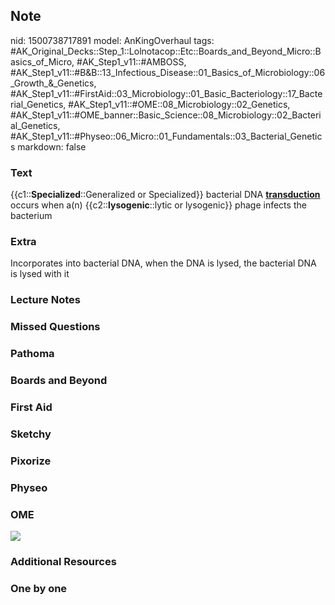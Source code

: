 ## Note
nid: 1500738717891
model: AnKingOverhaul
tags: #AK_Original_Decks::Step_1::Lolnotacop::Etc::Boards_and_Beyond_Micro::Basics_of_Micro, #AK_Step1_v11::#AMBOSS, #AK_Step1_v11::#B&B::13_Infectious_Disease::01_Basics_of_Microbiology::06_Growth_&_Genetics, #AK_Step1_v11::#FirstAid::03_Microbiology::01_Basic_Bacteriology::17_Bacterial_Genetics, #AK_Step1_v11::#OME::08_Microbiology::02_Genetics, #AK_Step1_v11::#OME_banner::Basic_Science::08_Microbiology::02_Bacterial_Genetics, #AK_Step1_v11::#Physeo::06_Micro::01_Fundamentals::03_Bacterial_Genetics
markdown: false

### Text
{{c1::<b>Specialized</b>::Generalized or Specialized}} bacterial
DNA <u style="font-weight: bold;">transduction</u> occurs when a(n)
{{c2::<b>lysogenic</b>::lytic or lysogenic}} phage infects the
bacterium

### Extra
Incorporates into bacterial DNA, when the DNA is lysed, the bacterial DNA is lysed with it

### Lecture Notes


### Missed Questions


### Pathoma


### Boards and Beyond


### First Aid


### Sketchy


### Pixorize


### Physeo


### OME
<div class="ome-widget">
  <a href=
  "https://onlinemeded.org/spa/microbiology/bacterial-genetics/acquire?ref=anki">
  <img src="_OME_AnkiFlashcards_Lesson_1.png"></a>
</div>

### Additional Resources


### One by one

